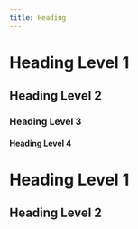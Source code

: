 ```yaml
---
title: Heading
---
```


# Heading Level 1
## Heading Level 2
### Heading Level 3
#### Heading Level 4

Heading Level 1
===

Heading Level 2
---